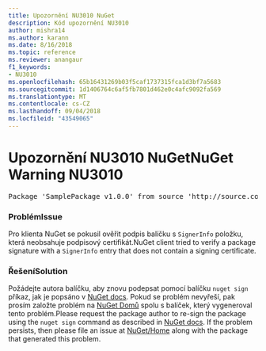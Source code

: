 ```yaml
---
title: Upozornění NU3010 NuGet
description: Kód upozornění NU3010
author: mishra14
ms.author: karann
ms.date: 8/16/2018
ms.topic: reference
ms.reviewer: anangaur
f1_keywords:
- NU3010
ms.openlocfilehash: 65b16431269b03f5caf1737315fca1d3bf7a5683
ms.sourcegitcommit: 1d1406764c6af5fb7801d462e0c4afc9092fa569
ms.translationtype: MT
ms.contentlocale: cs-CZ
ms.lasthandoff: 09/04/2018
ms.locfileid: "43549065"
---
```

# <a name="nuget-warning-nu3010"></a><span data-ttu-id="bac06-103">Upozornění NU3010 NuGet</span><span class="sxs-lookup"><span data-stu-id="bac06-103">NuGet Warning NU3010</span></span>

<pre>Package 'SamplePackage v1.0.0' from source 'http://source.com/index.json': The primary signature does not have a signing certificate.</pre>

### <a name="issue"></a><span data-ttu-id="bac06-104">Problém</span><span class="sxs-lookup"><span data-stu-id="bac06-104">Issue</span></span>

<span data-ttu-id="bac06-105">Pro klienta NuGet se pokusil ověřit podpis balíčku s `SignerInfo` položku, která neobsahuje podpisový certifikát.</span><span class="sxs-lookup"><span data-stu-id="bac06-105">NuGet client tried to verify a package signature with a `SignerInfo` entry that does not contain a signing certificate.</span></span>


### <a name="solution"></a><span data-ttu-id="bac06-106">Řešení</span><span class="sxs-lookup"><span data-stu-id="bac06-106">Solution</span></span>

<span data-ttu-id="bac06-107">Požádejte autora balíčku, aby znovu podepsat pomocí balíčku `nuget sign` příkaz, jak je popsáno v [NuGet docs](https://docs.microsoft.com/en-us/nuget/create-packages/sign-a-package). Pokud se problém nevyřeší, pak prosím založte problém na [NuGet Domů](https://github.com/NuGet/Home/issues) spolu s balíček, který vygeneroval tento problém.</span><span class="sxs-lookup"><span data-stu-id="bac06-107">Please request the package author to re-sign the package using the `nuget sign` command as described in [NuGet docs](https://docs.microsoft.com/en-us/nuget/create-packages/sign-a-package). If the problem persists, then please file an issue at [NuGet/Home](https://github.com/NuGet/Home/issues) along with the package that generated this problem.</span></span>


